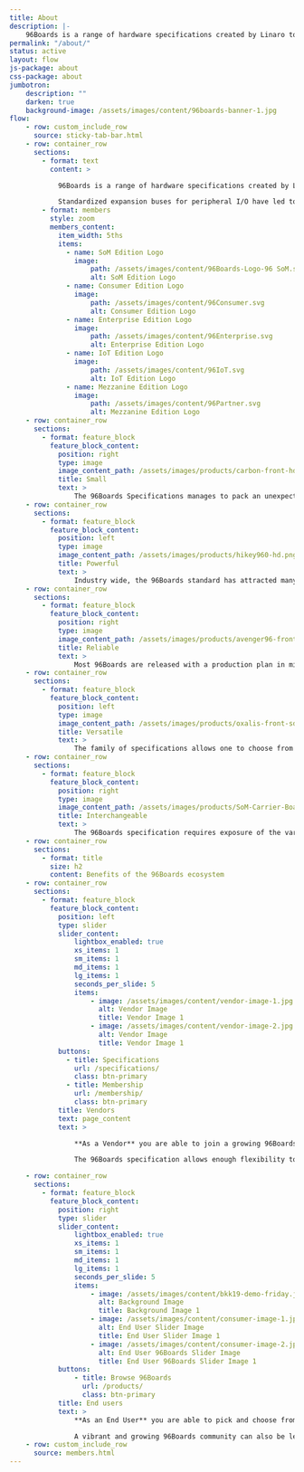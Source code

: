 ```yaml
---
title: About
description: |-
    96Boards is a range of hardware specifications created by Linaro to make the latest ARM-based processors available to developers at a reasonable cost.
permalink: "/about/"
status: active
layout: flow
js-package: about
css-package: about
jumbotron:
    description: ""
    darken: true
    background-image: /assets/images/content/96boards-banner-1.jpg
flow:
    - row: custom_include_row
      source: sticky-tab-bar.html
    - row: container_row
      sections:
        - format: text
          content: >

            96Boards is a range of hardware specifications created by Linaro to make the latest ARM-based processors available to developers at a reasonable cost. The specifications are open and define a standard board layout for SoC-agnostic (processor independent) development platforms that can be used by software application, hardware device, kernel and other system software developers. Boards produced to the 96Boards specifications are suitable for rapid prototyping, hobbyist projects or incorporation into new systems for a wide range of applications including desktop and laptop computing, the digital home, digital signage, point of sale (POS), high-end audio, robotics and drones, artificial intelligence, virtual reality, IoT and industrial control.

            Standardized expansion buses for peripheral I/O have led to a wide range of compatible add-on mezzanine boards that will work across a variety of 96Boards products. Users have access to a wide range of boards with different features at various price points. In addition, some SoC vendors have announced long term availability of the SoC to encourage their use in products with long life cycles.
        - format: members
          style: zoom
          members_content:
            item_width: 5ths
            items:
              - name: SoM Edition Logo
                image:
                    path: /assets/images/content/96Boards-Logo-96 SoM.svg
                    alt: SoM Edition Logo
              - name: Consumer Edition Logo
                image:
                    path: /assets/images/content/96Consumer.svg
                    alt: Consumer Edition Logo
              - name: Enterprise Edition Logo
                image:
                    path: /assets/images/content/96Enterprise.svg
                    alt: Enterprise Edition Logo
              - name: IoT Edition Logo
                image:
                    path: /assets/images/content/96IoT.svg
                    alt: IoT Edition Logo
              - name: Mezzanine Edition Logo
                image:
                    path: /assets/images/content/96Partner.svg
                    alt: Mezzanine Edition Logo
    - row: container_row
      sections:
        - format: feature_block
          feature_block_content:
            position: right
            type: image
            image_content_path: /assets/images/products/carbon-front-hd.jpg
            title: Small
            text: >
                The 96Boards Specifications manages to pack an unexpected amount of components and features onto a small form-factor. This small size offers developers and makers a wide range of prototyping options when bringing a project or product to life.
    - row: container_row
      sections:
        - format: feature_block
          feature_block_content:
            position: left
            type: image
            image_content_path: /assets/images/products/hikey960-hd.png
            title: Powerful
            text: >
                Industry wide, the 96Boards standard has attracted many leading chip makers and board manufacturers. Most SoCs which are made available for development on 96Boards are also found in currently shipping mainstream products. You will always find new and exciting features on every 96Boards.
    - row: container_row
      sections:
        - format: feature_block
          feature_block_content:
            position: right
            type: image
            image_content_path: /assets/images/products/avenger96-front-sd.png
            title: Reliable
            text: >
                Most 96Boards are released with a production plan in mind. The chips used on 96Boards are an ideal option for product development. Most chip makers who choose 96Boards will guarantee the availability of their chips over the long term. This allows for interruption-free development of a project and/or product. The availability of your 96Boards SoC (and/or SoM equivalent) will allow you to, much more easily, bring your product to market. End users can develop and test prototypes on a 96Boards device, then purchase the SoC in large quantities to use in a final product.
    - row: container_row
      sections:
        - format: feature_block
          feature_block_content:
            position: left
            type: image
            image_content_path: /assets/images/products/oxalis-front-sd.jpg
            title: Versatile
            text: >
                The family of specifications allows one to choose from a wide range of functionality in a variety of form-factors, catering to different market segments and price points. The availability of compatible add-ons through the mezzanine ecosystem allows product designers to enhance the functionality of the board to cater to their specific application.
    - row: container_row
      sections:
        - format: feature_block
          feature_block_content:
            position: right
            type: image
            image_content_path: /assets/images/products/SoM-Carrier-Board-with-Module-min.jpg
            title: Interchangeable
            text: >
                The 96Boards specification requires exposure of the various I/O interfaces on the SoCs through standard expansion connectors (High and Low speed). This allows any product designed on one board to be fairly portable to other boards in the same family.
    - row: container_row
      sections:
        - format: title
          size: h2
          content: Benefits of the 96Boards ecosystem
    - row: container_row
      sections:
        - format: feature_block
          feature_block_content:
            position: left
            type: slider
            slider_content:
                lightbox_enabled: true
                xs_items: 1
                sm_items: 1
                md_items: 1
                lg_items: 1
                seconds_per_slide: 5
                items:
                    - image: /assets/images/content/vendor-image-1.jpg
                      alt: Vendor Image
                      title: Vendor Image 1
                    - image: /assets/images/content/vendor-image-2.jpg
                      alt: Vendor Image
                      title: Vendor Image 1
            buttons:
              - title: Specifications
                url: /specifications/
                class: btn-primary
              - title: Membership
                url: /membership/
                class: btn-primary
            title: Vendors
            text: page_content
            text: >

                **As a Vendor** you are able to join a growing 96Boards ecosystem while minimizing your engineering efforts to design a new board. This market comes with an established community of end users who are interested in low-cost prototyping platforms for their next product idea or just to tinker with.

                The 96Boards specification allows enough flexibility to expose differentiating features of a SoC outside of the mandatory feature set. The board can be an enabler for new design wins and custom board design consultancy eventually leading to volume orders for the SoC.

    - row: container_row
      sections:
        - format: feature_block
          feature_block_content:
            position: right
            type: slider
            slider_content:
                lightbox_enabled: true
                xs_items: 1
                sm_items: 1
                md_items: 1
                lg_items: 1
                seconds_per_slide: 5
                items:
                    - image: /assets/images/content/bkk19-demo-friday.jpg
                      alt: Background Image
                      title: Background Image 1
                    - image: /assets/images/content/consumer-image-1.jpg
                      alt: End User Slider Image
                      title: End User Slider Image 1
                    - image: /assets/images/content/consumer-image-2.jpg
                      alt: End User 96Boards Slider Image
                      title: End User 96Boards Slider Image 1
            buttons:
                - title: Browse 96Boards
                  url: /products/
                  class: btn-primary
            title: End users
            text: >
                **As an End User** you are able to pick and choose from a variety of boards featuring different SoCs in a range of form factors and a common set of core features. The family of 96Boards specifications allows you to pick the form-factor that best suits your usecase and price point. To protect your investment while developing products on 96Boards, it is important to know, many of our SoC vendors intend to make their parts available for the long-term.

                A vibrant and growing 96Boards community can also be leveraged when getting up to speed on current software and core functionality for all our boards.
    - row: custom_include_row
      source: members.html
---
```

